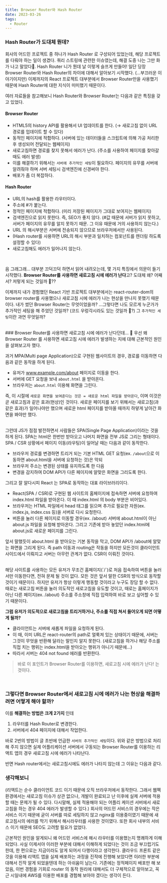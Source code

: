 ```yaml
---
title: Browser Router와 Hash Router
date: 2023-03-26
tags:
  - Router
---
```


### Hash Router가 도대체 뭔데?
회사의 어드민 프로젝트 중 하나가 Hash Router 로 구성되어 있었는데, 해당 프로젝트를 다뤄야 하는 일이 생겼다. 쿼리 스트링에 관련한 이슈였는데, 해결 도중 나는 그만 화가 나고 말았다🫣. Hash Router 니가 뭔데 날 이렇게 슬프게 만들어! 일단 당장 Browser Router와 Hash Router의 차이에 대해서 알아보기 시작했다. (…부끄러운 이야기이지만) 이제까지의 React 프로젝트 대부분에서 Browser Router만을 사용했기 때문에 Hash Router에 대한 지식이 미미했기 때문이다. 

여러 자료들을 참고해보니 Hash Router와 Browser Router는 다음과 같은 특징을 갖고 있었다. 
<br />
#### Browser Router
* HTML5의 history API를 활용해서 UI 업데이트를 한다. (→ 새로고침 없이 URL 경로를 업데이트 할 수 있다)
* 동적인 페이지에 적합하다. (서버에 있는 데이터들을 스크립트에 의해 가공 처리한 후 생성되어 전달되는 웹페이지)
* 새로고침하면 경로를 찾지 못해서 에러가 난다. (주소를 사용하여 페이지를 찾아갈 때도 에러 발생)
* 이를 해결하기 위해서는 `서버에 추가적인 세팅`이 필요하다. 페이지의 유무를 서버에 알려줘야 하며 서버 세팅시 검색엔진에 신경써야 한다. 
* 배포가 좀 더 복잡하다.

#### Hash Router
* URL의 hash를 활용한 라우터이다.
* 주소에 #가 붙는다.
* 정적인 페이지에 적합하다. (미리 저장된 페이지가 그대로 보여지는 웹페이지)
* 검색엔진으로 읽지 못한다. 즉, SEO가 좋지 않다. (#값 때문에 서버가 읽지 못하고, 서버가 페이지의 유무를 알지 못하기 때문. 그 이유 때문에 거의 사용하지 않는다.)
* URL 의 해시부분은 서버에 전송되지 않으므로 브라우저에서만 사용된다. 
* (Hash router를 사용하면 URL의 해시 부분과 일치하는 컴포넌트를 렌더링 하도록 설정할 수 있다)
* 새로고침해도 에러가 일어나지 않는다. 
<br />

음 그래그래... 대부분 끄덕끄덕 하면서 읽어 내려오는데, 몇 가지 특징에서 의문이 들기 시작했다.  **Browser Router를 사용하면 새로고침 시에 에러가 난다**고? 도대체 왜? 어째서? 저렇게 되는 것일까 🤔??

이제까지 내가 경험했던 React 기반 프로젝트 대부분에서는 react-router-dom의 browser router를 사용했으나 새로고침 시에 에러가 나는 현상을 만나지 못했기 때문이다. 내가 썼던 Browser Router는 무엇이었을까?
…그렇다면 나도 모르게 누군가가 추가적인 세팅을 해 주었던 것일까? (코드 우렁각시라도 있는 것일까 🥺?) 그 `추가적인 세팅`이란 과연 무엇일까? 

<br />
### Browser Router를 사용하면 새로고침 시에 에러가 난다던데… 🤔
우선 왜 Browser Router 를 사용하면 새로고침 시에 에러가 발생하는 지에 대해 근본적인 원인을 살펴보고자 했다.

과거 MPA(Multi page Application)으로 구현된 웹사이트의 경우, 경로를 이동하면 다음과 같은 동작을 하게 된다.

*  유저가 www.example.com/about 페이지로 이동을 한다.
* 서버에 GET 요청을 보내 `about.html` 을 받아온다.
* 브라우저는 `about.html` 이용해 화면을 그린다.

즉, 이 시절에 `새로운 화면을 보여준다는 것은 = 새로운 html 파일을 받아온다`, 이며 이것은 곧 새로고침과 같은 효과(현상)인 것이다. 새로운 페이지를 보기 위해서는 새로고침(과 같은 효과)가 일어나야만 했으며 새로운 html 페이지를 받아올 때까지 하얗게 날아간 화면을 봐야만 했다. 

<br />
그런데 JS가 점점 발전하면서 사람들은 SPA(Single Page Application)이라는 것을 하게 된다. SPA는 html은 한번만 받아오고 나머지 화면을 전부 JS로 그리는 형태이다. SPA / CSR 상황에서 페이지 이동(라우팅)이 일어날 때는 다음과 같이 동작한다.

* 브라우저 경로를 변경하면 트리거 되는 기본 HTML GET 요청(ex. `/about`으로 이동하면 about.html을 서버에 요청하는 것)은 막되
* 브라우저 주소는 변경된 상태를 유지하도록 한 다음
* 변경을 감지하여 DOM API가 다른 페이지에 알맞은 화면을 그리도록 한다. 

그리고 잘 알다시피 React 는 SPA로 동작하는 대표 라이브러리이다. 
* React(SPA / CSR)로 구현된 웹 사이트의 홈페이지에 접속하면 서버에 요청하여 index.html 파일을 받아온다. 이 때 index.html 의 body 부분은 비어있다. 
* 브라우저는 HTML 파일에서 head 태그를 읽으며 추가로 필요한 자원(ex. index.js, index.css 등)을 서버로 다시 요청한다.
* 버튼을 눌러 다른 페이지로 이동할 경우(ex. /about) 서버에 about.html이 아닌 about.js 파일을 요청해 받아온다. 그리고 기존에 받아 놓았던 index.html에 about.js로 새로운 페이지를 그린다. 

앞서 말했듯이 about.html 을 받아오는 기본 동작을 막고, DOM API가 /about에 알맞는 화면을 그리게 된다. 즉 path 이동과 routing은 작동을 하지만 모든것이 클라이언트 사이드에서 이뤄지고 서버는 아무런 관계가 없다. CSR이 이뤄진 것이다. 

<br />
해당 사이트를 사용하는 모든 유저가 무조건 홈페이지(`/`)로 처음 접속하여 버튼을 눌러서만 이동한다면, 전혀 문제 될 것이 없다. 모든 것은 앞서 말한 CSR의 방식으로 동작할 것이기 때문이다. 하지만 유저가 항상 이렇게 행동할 것이라고 누구도 장담 할 수 없다. 때로는 새로고침 버튼을 눌러 의도적인 새로고침을 유도할 것이고, 때로는 홈페이지가 아닌 다른 페이지(ex. /about) 주소를 주소창에 직접 입력하여 바로 보고 싶어할 수 있기 때문이다. 

**그럼 유저가 의도적으로 새로고침을 트리거하거나, 주소를 직접 쳐서 들어오게 되면 어떻게 될까?**
* 클라이언트는 서버에 새롭게 파일을 요청하게 된다.
* 이 때, 이미 URL은 react-router의 path로 얼룩져 있는 상태이기 때문에, 서버는 그것이 무엇을 반환해 달라는 말인지 알지 못한다. (새로고침을 하거나 해당 주소를 직접 치는 행위는 index.html을 받아오는 행위가 아니기 때문에…)
* 따라서 서버는 404 not found 에러를 반환한다.

> 바로 이 포인트가 Browser Router를 이용하면, 새로고침 시에 에러가 난다! 는 것이다.
<br />

### 그렇다면 Browser Router에서 새로고침 시에 에러가 나는 현상을 해결하려면 어떻게 해야 할까?

이를 **해결하는 방법은 크게 2가지** 인데
1. 라우터를 Hash Router로 변경한다.
2. 서버에서 404 페이지에 대해서 작업한다.

바로 2번의 방법이 글 초반에 언급한 `서버의 추가적인 세팅`이다. 위와 같은 방법으로 처리해 주지 않으면 실제 어플리케이션 서버에서 구동되는 Browser Router를 이용하는 리액트 앱의 경우 새로고침 시에 에러가 나타난다.

반면 Hash  router에서는 새로고침시에도 에러가 나타지 않는데 그 이유는 다음과 같다.

### 생각해보니

(리액트는 순수 클라이언트 코드 이기 때문에 오직 브라우저에서 동작한다. 그래서 웹펙 환경에서는 새로고침 이슈가 상관 없으나, 개발이 완료되고 난 이후에 실제 서버에 적용할 때는 문제가 될 수 있다. 다시말해, 실제 적용해야 되는 어플리 케이션 서버에서 새로고침을 하는 경우 404 에러가 발생할 수 있다.)
회사의 어드민 서비스의 경우에는 작은 서비스 이기 때문에 굳이 서버를 따로 세팅하지 않고 nginx를 이용중이였기 때문에 새로고침시의 에러를 막기 위해서 해시라우터를 사용한 것이였다. 또한 회사 내부의 서비스 이기 때문에 SEO도 고려할 필요가 없었다. 

근본적인 원인을 알게되니 왜 어드민 서비스에 해시 라우터를 이용했는지 명쾌하게 이해되었다. 사실 이제서야 이러한 부분에 대해서 이해하게 되었다는 것이 조금 부끄럽기도 한데, 한 편으로는 지금이라도 알게 되어서 다행이라고 생각한다. 클라우드 프론트 같은 것을 이용해 리액트 앱을 실제 배포하는 과정을 진작에 진행해 보았다면 이러한 부분에 대해서 진작 알게 되었을텐데 하는 아쉬움이 남는다. 기존에는 정적페이지 배포만 해 보았음, 이번 경험을 기회로 router 의 동작 원리에 대해서도 더 구체적으로 알아보고, 꼭 근 시일내에 AWS를 이용한 배포를 경험해 보아야 겠다는 생각이 든다. 
